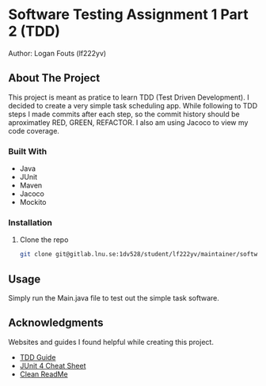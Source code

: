 # Software Testing Assignment 1 Part 2 (TDD)

Author: Logan Fouts (lf222yv)

## About The Project

This project is meant as pratice to learn TDD (Test Driven Development). I decided to create a very simple task scheduling app. While following to TDD steps I made commits after each step, so the commit history should be aproximatley RED, GREEN, REFACTOR. I also am using Jacoco to view my code coverage.

### Built With

* Java
* JUnit
* Maven
* Jacoco
* Mockito

### Installation

1. Clone the repo
   ```sh
   git clone git@gitlab.lnu.se:1dv528/student/lf222yv/maintainer/software_testing_a1.git
   ```

## Usage

Simply run the Main.java file to test out the simple task software.

## Acknowledgments

Websites and guides I found helpful while creating this project.

* [TDD Guide](https://www.browserstack.com/guide/what-is-test-driven-development#:~:text=Test%2Ddriven%20development%20(TDD)%20is%20a%20software%20development%20practice,and%20then%20refactoring%20the%20code.)
* [JUnit 4 Cheat Sheet](https://cheatsheetfactory.geekyhacker.com/java/junit4)
* [Clean ReadMe](https://github.com/othneildrew/Best-README-Template#readme)

